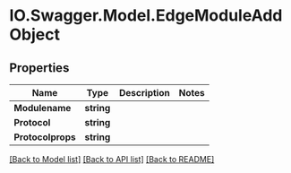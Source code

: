 # IO.Swagger.Model.EdgeModuleAddObject
## Properties

Name | Type | Description | Notes
------------ | ------------- | ------------- | -------------
**Modulename** | **string** |  | 
**Protocol** | **string** |  | 
**Protocolprops** | **string** |  | 

[[Back to Model list]](../README.md#documentation-for-models) [[Back to API list]](../README.md#documentation-for-api-endpoints) [[Back to README]](../README.md)

